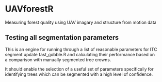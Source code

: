 # UAVforestR
Measuring forest quality using UAV imagary and structure from motion data

## Testing all segmentation parameters
This is an engine for running through a list of reasonable parameters
for ITC segment update fast_gobble.R and calculating their performance 
based on a comparison with manually segmented tree crowns.

It should enable the selection of a useful set of parameters specifically 
for identifying trees which can be segmented with a high level of confidence.